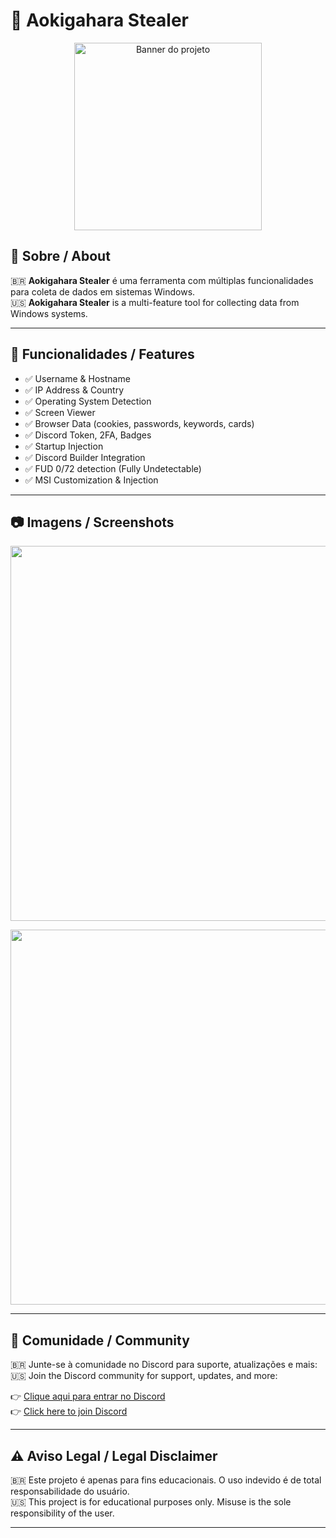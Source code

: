 # 🚨 Aokigahara Stealer

<p align="center">
  <img src="[https://github.com/SEU_USUARIO/SEU_REPOSITORIO/raw/main/assets/logo.png](https://github.com/justaguy6/Aokigahara-Stealer/blob/main/assets/618b9228-5b97-4b51-8db9-34c19c5e6fc1.png?raw=true)" width="300" alt="Banner do projeto"/>
</p>

## 📌 Sobre / About

🇧🇷 **Aokigahara Stealer** é uma ferramenta com múltiplas funcionalidades para coleta de dados em sistemas Windows.  
🇺🇸 **Aokigahara Stealer** is a multi-feature tool for collecting data from Windows systems.

---

## 🚀 Funcionalidades / Features

- ✅ Username & Hostname
- ✅ IP Address & Country
- ✅ Operating System Detection
- ✅ Screen Viewer
- ✅ Browser Data (cookies, passwords, keywords, cards)
- ✅ Discord Token, 2FA, Badges
- ✅ Startup Injection
- ✅ Discord Builder Integration
- ✅ FUD 0/72 detection (Fully Undetectable)
- ✅ MSI Customization & Injection

---

## 📷 Imagens / Screenshots

<p align="center">
  <img src="https://github.com/SEU_USUARIO/SEU_REPOSITORIO/raw/main/assets/screenshot1.png" width="600"/>
</p>

<p align="center">
  <img src="https://github.com/SEU_USUARIO/SEU_REPOSITORIO/raw/main/assets/screenshot2.png" width="600"/>
</p>

---

## 💬 Comunidade / Community

🇧🇷 Junte-se à comunidade no Discord para suporte, atualizações e mais:  
🇺🇸 Join the Discord community for support, updates, and more:

👉 [Clique aqui para entrar no Discord](https://discord.gg/cc6svhsd74)  
👉 [Click here to join Discord](https://discord.gg/cc6svhsd74)

---

## ⚠️ Aviso Legal / Legal Disclaimer

🇧🇷 Este projeto é apenas para fins educacionais. O uso indevido é de total responsabilidade do usuário.  
🇺🇸 This project is for educational purposes only. Misuse is the sole responsibility of the user.

---
